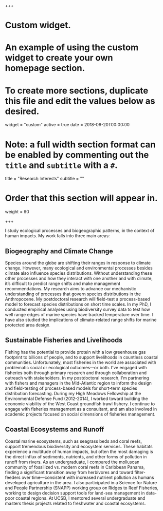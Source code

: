 +++
# Custom widget.
# An example of using the custom widget to create your own homepage section.
# To create more sections, duplicate this file and edit the values below as desired.
widget = "custom"
active = true
date = 2018-06-20T00:00:00

# Note: a full width section format can be enabled by commenting out the `title` and `subtitle` with a `#`.
title = "Research Interests"
subtitle = ""

# Order that this section will appear in.
weight = 60

+++

I study ecological processes and biogeographic patterns, in the context of human impacts. My work falls into three main areas:

## Biogeography and Climate Change 

Species around the globe are shifting their ranges in response to climate change. However, many ecological and environmental processes besides climate also influence species distributions. Without understanding these other processes and how they interact with one another and with climate, it’s difficult to predict range shifts and make management recommendations. My research aims to advance our mechanistic understanding of processes that govern species distributions in the Anthropocene. My postdoctoral research will field-test a process-based model to forecast species distributions on short time scales. In my PhD, I conducted empirical analyses using biodiversity survey data to test how well range edges of marine species have tracked temperature over time. I have also studied the implications of climate-related range shifts for marine protected area design. 

## Sustainable Fisheries and Livelihoods

Fishing has the potential to provide protein with a low greenhouse gas footprint to billions of people, and to support livelihoods in countless coastal communities. Unfortunately, most fisheries in the world are associated with problematic social or ecological outcomes—or both. I've engaged with fisheries both through primary research and through collaboration and outreach with stakeholders. In my postdoctoral research, I'm partnering with fishers and managers in the Mid-Atlantic region to inform the design and field-testing of process-based models for short-term species distribution forecasting. During my High Meadows Fellowship at the Environmental Defense Fund (2012-2014), I worked toward building the economic viability of the West Coast groundfish trawl fishery. I continue to engage with fisheries management as a consultant, and am also involved in academic projects focused on social dimensions of fisheries management. 

## Coastal Ecosystems and Runoff

Coastal marine ecosystems, such as seagrass beds and coral reefs, support tremendous biodiversity and ecosystem services. These habitats experience a multitude of human impacts, but often the most damaging is the direct influx of sediments, nutrients, and other forms of pollution in runoff from rivers. As an undergraduate, I compared the molluscan community of fossilized vs. modern coral reefs in Caribbean Panama, finding a significant transition away from herbivores and toward filter-feeders over time—consistent with increased nutrient pollution as humans developed agriculture in the area. I also participated in a Science for Nature and People Partnership (SNAPP) working group on Ridges to Reef Fisheries, working to design decision support tools for land-sea management in data-poor coastal regions. At UCSB, I mentored several undergraduate and masters thesis projects related to freshwater and coastal ecosystems. 